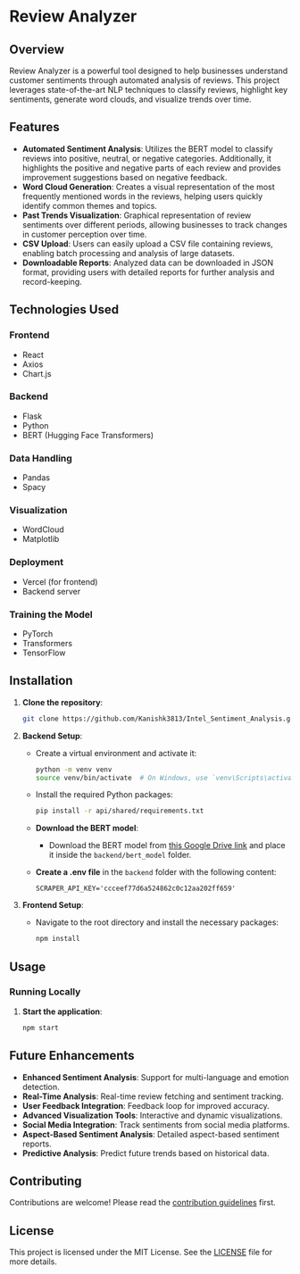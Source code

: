 # Review Analyzer

## Overview

Review Analyzer is a powerful tool designed to help businesses understand customer sentiments through automated analysis of reviews. This project leverages state-of-the-art NLP techniques to classify reviews, highlight key sentiments, generate word clouds, and visualize trends over time. 

## Features

- **Automated Sentiment Analysis**: Utilizes the BERT model to classify reviews into positive, neutral, or negative categories. Additionally, it highlights the positive and negative parts of each review and provides improvement suggestions based on negative feedback.
- **Word Cloud Generation**: Creates a visual representation of the most frequently mentioned words in the reviews, helping users quickly identify common themes and topics.
- **Past Trends Visualization**: Graphical representation of review sentiments over different periods, allowing businesses to track changes in customer perception over time.
- **CSV Upload**: Users can easily upload a CSV file containing reviews, enabling batch processing and analysis of large datasets.
- **Downloadable Reports**: Analyzed data can be downloaded in JSON format, providing users with detailed reports for further analysis and record-keeping.

## Technologies Used

### Frontend
- React
- Axios
- Chart.js

### Backend
- Flask
- Python
- BERT (Hugging Face Transformers)

### Data Handling
- Pandas
- Spacy

### Visualization
- WordCloud
- Matplotlib

### Deployment
- Vercel (for frontend)
- Backend server

### Training the Model
- PyTorch
- Transformers
- TensorFlow

## Installation

1. **Clone the repository**:
    ```bash
    git clone https://github.com/Kanishk3813/Intel_Sentiment_Analysis.git
    ```

2. **Backend Setup**:
    - Create a virtual environment and activate it:
        ```bash
        python -m venv venv
        source venv/bin/activate  # On Windows, use `venv\Scripts\activate`
        ```
    - Install the required Python packages:
        ```bash
        pip install -r api/shared/requirements.txt
        ```
    - **Download the BERT model**:
        - Download the BERT model from [this Google Drive link](https://drive.google.com/file/d/14QfV6USLLzlzb13_T8kFuGi6OmZppft2/view?amp;usp=embed_facebook) and place it inside the `backend/bert_model` folder.

    - **Create a .env file** in the `backend` folder with the following content:
        ```plaintext
        SCRAPER_API_KEY='ccceef77d6a524862c0c12aa202ff659'
        ```

3. **Frontend Setup**:
    - Navigate to the root directory and install the necessary packages:
        ```bash
        npm install
        ```

## Usage

### Running Locally

1. **Start the application**:
    ```bash
    npm start
    ```

## Future Enhancements

- **Enhanced Sentiment Analysis**: Support for multi-language and emotion detection.
- **Real-Time Analysis**: Real-time review fetching and sentiment tracking.
- **User Feedback Integration**: Feedback loop for improved accuracy.
- **Advanced Visualization Tools**: Interactive and dynamic visualizations.
- **Social Media Integration**: Track sentiments from social media platforms.
- **Aspect-Based Sentiment Analysis**: Detailed aspect-based sentiment reports.
- **Predictive Analysis**: Predict future trends based on historical data.

## Contributing

Contributions are welcome! Please read the [contribution guidelines](CONTRIBUTING.md) first.

## License

This project is licensed under the MIT License. See the [LICENSE](LICENSE) file for more details.

